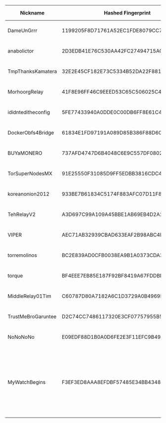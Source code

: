 | Nickname |  Hashed Fingerprint	| Or Addresses | Contact | Running | Flags | Last Seen | First Seen | Last Restarted | Advertised Bandwidth | Platform | Version | Version Status | Recommended Version | Verified hostnames | Exit policy |
|---|---|---|---|---|---|---|---|---|---|---|---|---|---|---|---|
|DameUnGrrr | 1199205F8D71761A52EC1FDE8079CC7D6A2D4A1C | ["5.181.188.200:9001","[2a03:cfc0:8004::4:48]:9001"] | dcinside.com <a AT dcinside dot live> | true | Running, V2Dir, Valid | 2025-08-04 16:00:00 | 2025-08-04 03:00:00 | 2025-08-04 06:57:04 | 0 | Tor 0.4.8.10 on Linux | 0.4.8.10 | recommended | true | N/A | ["reject *:*"]|
|anabolictor | 2D3EDB41E76C530AA42FC27494715ACBD3D37B4B | ["157.180.42.200:9001"] | nicenic@tutamail.com | true | Running, V2Dir, Valid | 2025-08-04 16:00:00 | 2025-08-04 09:00:00 | 2025-08-04 14:41:35 | 0 | Tor 0.4.8.10 on Linux | 0.4.8.10 | recommended | true | ["static.200.42.180.157.clients.your-server.de"] | ["reject *:*"]|
|TmpThanksKamatera | 32E2E45CF182E73C5334B52DA22F881B523A1765 | ["45.147.250.45:443"] | Alessandro Greco <alessandro DOT greco DOT 1 AT protonmail DOT com> | true | Running, V2Dir, Valid | 2025-08-04 16:00:00 | 2025-08-04 08:00:00 | 2025-08-04 07:25:18 | 0 | Tor 0.4.8.17 on Linux | 0.4.8.17 | recommended | true | N/A | ["reject *:*"]|
|MorhoorgRelay | 41F8E96FF46C9EEED53C65C506025C46F2D0BB6F | ["91.35.155.145:9001"] | Yro03jenZORAK106@gmail.com | true | Running, V2Dir, Valid | 2025-08-04 16:00:00 | 2025-08-04 13:00:00 | 2025-08-04 11:30:14 | 0 | Tor 0.4.8.17 on Linux | 0.4.8.17 | recommended | true | ["p5b239b91.dip0.t-ipconnect.de"] | ["reject *:*"]|
|ididnteditheconfig | 5FE77433940A0DDE0C00DB6FF8E61C4B7A075A7E | ["64.49.45.21:8443"] | N/A | false | Running, Valid | 2025-08-04 07:00:00 | 2025-08-04 02:00:00 | 2025-08-04 01:28:07 | 0 | Tor 0.4.8.11 on Linux | 0.4.8.11 | recommended | true | N/A | ["reject *:*"]|
|DockerObfs4Bridge | 61834E1FD97191A089D85B386F88D6074165101A | ["31.178.106.239:9001"] | N/A | true | Running, V2Dir, Valid | 2025-08-04 16:00:00 | 2025-08-04 08:00:00 | 2025-08-04 06:04:58 | 0 | Tor 0.4.8.14 on Linux | 0.4.8.14 | recommended | true | ["31-178-106-239.dynamic.play.pl"] | ["reject *:*"]|
|BUYaMONERO | 737AFD4747D6B4048C6E9C557DF0802ACD4153A9 | ["212.192.214.44:443"] | N/A | true | Running, Valid | 2025-08-04 16:00:00 | 2025-08-04 12:00:00 | 2025-08-04 11:19:36 | 0 | Tor 0.4.8.17 on Linux | 0.4.8.17 | recommended | true | N/A | ["reject *:*"]|
|TorSuperNodesMX | 91E25550F31085D9FF5EDBB3816CDC4E05E32502 | ["103.138.188.124:443"] | torsupernodes@protonmail.com | true | Running, Valid | 2025-08-04 16:00:00 | 2025-08-04 07:00:00 | 2025-08-04 05:34:04 | 0 | Tor 0.4.8.17 on Linux | 0.4.8.17 | recommended | true | N/A | ["reject *:*"]|
|koreanonion2012 | 933BE7B61834C5174F883AFC07D11F8A78D5C46B | ["65.181.112.221:443"] | tykaltmail5@pm.me | true | Running, V2Dir, Valid | 2025-08-04 16:00:00 | 2025-08-04 07:00:00 | 2025-08-04 05:49:18 | 0 | Tor 0.4.8.10 on Linux | 0.4.8.10 | recommended | true | ["xodud.com"] | ["reject *:*"]|
|TehRelayV2 | A3D697C99A109A45BBE1AB69EB4D2A252750CC78 | ["83.11.191.45:9001"] | methsamurai@cocaine.ninja | true | Running, V2Dir, Valid | 2025-08-04 16:00:00 | 2025-08-04 12:00:00 | 2025-08-04 11:00:14 | 0 | Tor 0.4.8.17 on Linux | 0.4.8.17 | recommended | true | ["83.11.191.45.ipv4.supernova.orange.pl"] | ["reject *:*"]|
|VIPER | AEC71AB32939CBAD633EAF2B98ABC4D5B49E5FC1 | ["66.168.143.19:9100"] | N/A | true | Running, Valid | 2025-08-04 16:00:00 | 2025-08-04 05:00:00 | 2025-08-04 04:19:10 | 0 | Tor 0.4.8.17 on Linux | 0.4.8.17 | recommended | true | ["syn-066-168-143-019.res.spectrum.com"] | ["reject *:*"]|
|torremolinos | BC2E839AD0CFB0038EA9B1A0373CDA39D491A871 | ["86.15.253.196:9001"] | N/A | true | Running, V2Dir, Valid | 2025-08-04 16:00:00 | 2025-08-04 12:00:00 | 2025-08-04 14:38:55 | 0 | Tor 0.4.8.10 on Linux | 0.4.8.10 | recommended | true | ["cpc92828-seac26-2-0-cust195.7-2.cable.virginm.net"] | ["reject *:*"]|
|torque | BF4EEE7EB85E187F92BF8419A67FDDBD7F128B37 | ["136.48.20.200:9001"] | N/A | true | Running, V2Dir, Valid | 2025-08-04 16:00:00 | 2025-08-04 08:00:00 | 2025-08-04 04:50:31 | 0 | Tor 0.4.8.17 on Linux | 0.4.8.17 | recommended | true | N/A | ["reject *:*"]|
|MiddleRelay01Tim | C60787D80A7182A6C1D3729A0B4969E568E57188 | ["155.94.154.133:9001"] | Tim <wt95377@gmail.com> | true | Running, V2Dir, Valid | 2025-08-04 16:00:00 | 2025-08-04 07:00:00 | 2025-08-04 06:06:59 | 0 | Tor 0.4.8.17 on Linux | 0.4.8.17 | recommended | true | N/A | ["reject *:*"]|
|TrustMeBroGaruntee | D2C74CC7486117320E3CF07757955B59F439068C | ["136.38.226.125:9002"] | untidy4982@proton.me | true | Running, V2Dir, Valid | 2025-08-04 16:00:00 | 2025-08-04 00:00:00 | 2025-08-04 01:32:13 | 0 | Tor 0.4.8.17 on Linux | 0.4.8.17 | recommended | true | N/A | ["reject *:*"]|
|NoNoNoNo | E09EDF88D1B0A0D6FE2E3F11EFC9B49669C2F4ED | ["46.167.244.3:80"] | N/A | true | Running, Valid | 2025-08-04 16:00:00 | 2025-08-04 12:00:00 | 2025-08-04 11:34:48 | 0 | Tor 0.4.8.17 on Linux | 0.4.8.17 | recommended | true | ["3.244.167.46.finalhosting.cz"] | ["reject *:*"]|
|MyWatchBegins | F3EF3ED8AAA8EFDBF57485E34BB434868B99FCA9 | ["152.53.184.161:443","[2a0a:4cc0:c1:12a1:58f9:e7ff:fe0b:b0f1]:443"] | mywatchbegins@atomicmail.io | true | Exit, Running, V2Dir, Valid | 2025-08-04 16:00:00 | 2025-08-04 15:00:00 | 2025-08-04 14:02:51 | 0 | Tor 0.4.8.17 on Linux | 0.4.8.17 | recommended | true | ["v2202508285279369167.quicksrv.de"] | ["reject 0.0.0.0/8:*","reject 169.254.0.0/16:*","reject 127.0.0.0/8:*","reject 192.168.0.0/16:*","reject 10.0.0.0/8:*","reject 172.16.0.0/12:*","reject 152.53.184.161:*","accept *:80","accept *:443","accept *:53","accept *:853","reject *:*"]|
